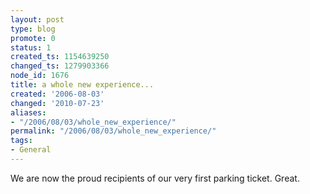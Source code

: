 ```yaml
---
layout: post
type: blog
promote: 0
status: 1
created_ts: 1154639250
changed_ts: 1279903366
node_id: 1676
title: a whole new experience...
created: '2006-08-03'
changed: '2010-07-23'
aliases:
- "/2006/08/03/whole_new_experience/"
permalink: "/2006/08/03/whole_new_experience/"
tags:
- General
---
```

We are now the proud recipients of our very first parking ticket. Great.
